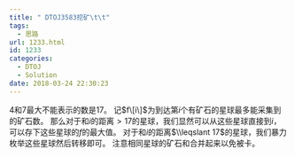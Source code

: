 ```yaml
---
title: " DTOJ3583挖矿\t\t"
tags:
  - 思路
url: 1233.html
id: 1233
categories:
  - DTOJ
  - Solution
date: 2018-03-24 22:30:23
---
```


$4$和$7$最大不能表示的数是$17$。 记$f\[i\]$为到达第$i$个有矿石的星球最多能采集到的矿石数。 那么对于和$i$的距离$>17$的星球，我们显然可以从这些星球直接到$i$，可以存下这些星球的$f$的最大值。 对于和$i$的距离$\\leqslant 17$的星球，我们暴力枚举这些星球然后转移即可。 注意相同星球的矿石和合并起来以免被卡。